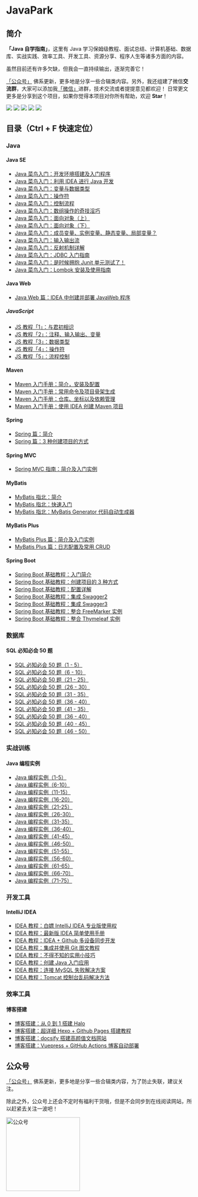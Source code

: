 # JavaPark
## 简介
**「Java 自学指南」**，这里有 Java 学习保姆级教程、面试总结、计算机基础、数据库、实战实践、效率工具、开发工具、资源分享、程序人生等诸多方面的内容。

虽然目前还有许多欠缺，但我会一直持续输出，逐渐完善它！

[「公众号」](https://cdn.jsdelivr.net/gh/cunyu1943/cunyu1943@main/imgs/wepublic.gif) 佛系更新，更多地是分享一些合辑类内容。另外，我还组建了微信**交流群**，大家可以添加我[「微信」](https://cdn.jsdelivr.net/gh/cunyu1943/cunyu1943@main/imgs/wechat.gif)进群，技术交流或者提提意见都欢迎！
日常更文更多是分享到这个项目，如果你觉得本项目对你所有帮助，欢迎 **Star**！

[![](https://img.shields.io/badge/%E5%85%AC%E4%BC%97%E5%8F%B7-%E6%9D%91%E9%9B%A8%E9%81%A5-brightgreen)](https://cdn.jsdelivr.net/gh/cunyu1943/cunyu1943@main/imgs/wepublic.gif)
[![](https://img.shields.io/badge/wechat-%E5%BE%AE%E4%BF%A1%E7%BE%A4-blueviolet)](https://cdn.jsdelivr.net/gh/cunyu1943/cunyu1943@main/imgs/wechat.gif)
[![](https://img.shields.io/badge/zhihu-%E7%9F%A5%E4%B9%8E-informational)](https://www.zhihu.com/people/cunyu1943)
[![](https://img.shields.io/badge/csdn-CSDN-red)](https://cunyu1943.blog.csdn.net)
[![](https://img.shields.io/badge/juejin-%E6%8E%98%E9%87%91-blue)](https://juejin.cn/user/747323637904519)

## 目录（Ctrl + F 快速定位）

### Java
#### Java SE
- [Java 菜鸟入门：开发环境搭建及入门程序](docs/java/java-se/jdk-install-and-hello-world.md)
- [Java 菜鸟入门：利用 IDEA 进行 Java 开发](/docs/java/java-se/learn-java-with-idea.md)
- [Java 菜鸟入门：变量与数据类型](docs/java/java-se/variable-and-datatype.md)
- [Java 菜鸟入门：操作符](docs/java/java-se/operator.md)
- [Java 菜鸟入门：控制流程](docs/java/java-se/control-process.md)
- [Java 菜鸟入门：数组操作的奇技淫巧](docs/java/java-se/how-to-operate-array.md)
- [Java 菜鸟入门：面向对象（上）](docs/java/java-se/oop-1.md)
- [Java 菜鸟入门：面向对象（下）](docs/java/java-se/oop-2.md)
- [Java 菜鸟入门：成员变量、实例变量、静态变量、局部变量？](docs/java/java-se/all-kinds-of-variable.md)
- [Java 菜鸟入门：输入输出流](docs/java/java-se/in-out-stream.md)
- [Java 菜鸟入门：反射机制详解](docs/java/java-se/reflection.md)
- [Java 菜鸟入门：JDBC 入门指南](docs/java/java-se/jdbc-introduction.md)
- [Java 菜鸟入门：是时候拥抱 Junit 单元测试了！](docs/java/java-se/test-with-junit.md)
- [Java 菜鸟入门：Lombok 安装及使用指南](docs/java/java-se/lombok-install-and-usage.md)
#### Java Web
- [Java Web 篇：IDEA 中创建并部署 JavaWeb 程序](docs/java/java-web/create-deploy-javaweb-with-idea.md)
##### JavaScript
- [JS 教程「1」：与君初相识](docs/java/java-web/js/introduction.md)
- [JS 教程「2」：注释、输入输出、变量](docs/java/java-web/js/annotation-inout-variable.md)
- [JS 教程「3」：数据类型](docs/java/java-web/js/datatype.md)
- [JS 教程「4」：操作符](docs/java/java-web/js/operator.md)
- [JS 教程「5」：流程控制](docs/java/java-web/js/process-control.md)
#### Maven
- [Maven 入门手册：简介，安装及配置](docs/java/maven/maven-intro-install.md)
- [Maven 入门手册：常用命令及项目骨架生成](docs/java/maven/maven-command-skeleton.md)
- [Maven 入门手册：仓库、坐标以及依赖管理](docs/java/maven/maven-warehouse-dependency.md)
- [Maven 入门手册：使用 IDEA 创建 Maven 项目](docs/java/maven/maven-project-with-idea.md)

#### Spring
- [Spring 篇：简介](/docs/java/spring/spring-intro.md)
- [Spring 篇：3 种创建项目的方式](docs/java/spring/the-methods-to-create-spring-project.md)
#### Spring MVC
- [Spring MVC 指南：简介及入门实例](docs/java/spring-mvc/intro-and-quick-start.md)

#### MyBatis
- [MyBatis 指北：简介](docs/java/mybatis/introduction.md)
- [MyBatis 指北：快速入门](docs/java/mybatis/quick-start.md)
- [MyBatis 指北：MyBatis Generator 代码自动生成器](docs/java/mybatis/mybatis-generator.md)
#### MyBatis Plus
- [MyBatis Plus 篇：简介及入门实例](docs/java/mybatis-plus/intro-and-quick-start.md)
- [MyBatis Plus 篇：日志配置及常用 CRUD](docs/java/mybatis-plus/log-and-common-crud.md)
#### Spring Boot
- [Spring Boot 基础教程：入门简介](docs/java/spring-boot/introduction.md)
- [Spring Boot 基础教程：创建项目的 3 种方式](docs/java/spring-boot/the-methods-to-create-springboot-project.md)
- [Spring Boot 基础教程：配置详解](docs/java/spring-boot/configuration.md)
- [Spring Boot 基础教程：集成 Swagger2](docs/java/spring-boot/integrated-swagger2.md)
- [Spring Boot 基础教程：集成 Swagger3](docs/java/spring-boot/integrated-swagger3.md)
- [Spring Boot 基础教程：整合 FreeMarker 实例](docs/java/spring-boot/integrated-freemarker.md)
- [Spring Boot 基础教程：整合 Thymeleaf 实例](docs/java/spring-boot/integrated-thymeleaf.md)

### 数据库
#### SQL 必知必会 50 题
- [SQL 必知必会 50 题（1 - 5）](docs/database/sql-in-10min/1-5.md)
- [SQL 必知必会 50 题（6 - 10）](docs/database/sql-in-10min/6-10.md)
- [SQL 必知必会 50 题（21 - 25）](docs/database/sql-in-10min/11-15.md)
- [SQL 必知必会 50 题（26 - 30）](docs/database/sql-in-10min/16-20.md)
- [SQL 必知必会 50 题（31 - 35）](docs/database/sql-in-10min/21-25.md)
- [SQL 必知必会 50 题（36 - 40）](docs/database/sql-in-10min/26-30.md)
- [SQL 必知必会 50 题（41 - 35）](docs/database/sql-in-10min/31-35.md)
- [SQL 必知必会 50 题（36 - 40）](docs/database/sql-in-10min/36-40.md)
- [SQL 必知必会 50 题（40 - 45）](docs/database/sql-in-10min/41-45.md)
- [SQL 必知必会 50 题（46 - 50）](docs/database/sql-in-10min/46-50.md)

### 实战训练
#### Java 编程实例
- [Java 编程实例（1-5）](docs/practical-training-camp/java-instance/1-5.md)
- [Java 编程实例（6-10）](docs/practical-training-camp/java-instance/6-10.md)
- [Java 编程实例（11-15）](docs/practical-training-camp/java-instance/11-15.md)
- [Java 编程实例（16-20）](docs/practical-training-camp/java-instance/16-20.md)
- [Java 编程实例（21-25）](docs/practical-training-camp/java-instance/21-25.md)
- [Java 编程实例（26-30）](docs/practical-training-camp/java-instance/26-30.md)
- [Java 编程实例（31-35）](docs/practical-training-camp/java-instance/31-35.md)
- [Java 编程实例（36-40）](docs/practical-training-camp/java-instance/36-40.md)
- [Java 编程实例（41-45）](docs/practical-training-camp/java-instance/41-45.md)
- [Java 编程实例（46-50）](docs/practical-training-camp/java-instance/46-50.md)
- [Java 编程实例（51-55）](docs/practical-training-camp/java-instance/51-55.md)
- [Java 编程实例（56-60）](docs/practical-training-camp/java-instance/56-60.md)
- [Java 编程实例（61-65）](docs/practical-training-camp/java-instance/61-65.md)
- [Java 编程实例（66-70）](docs/practical-training-camp/java-instance/66-70.md)
- [Java 编程实例（71-75）](docs/practical-training-camp/java-instance/71-75.md)
### 开发工具
#### IntelliJ IDEA
- [IDEA 教程：白嫖 IntelliJ IDEA 专业版使用权](docs/dev-tools/idea/idea-pro-with-student-email.md)
- [IDEA 教程：最新版 IDEA 简单使用手册](docs/dev-tools/idea/idea-guide.md)
- [IDEA 教程：IDEA + Github 多设备同步开发](docs/dev-tools/idea/idea-with-github.md)
- [IDEA 教程：集成并使用 Git 图文教程](docs/dev-tools/idea/idea-integrate-with-git.md)
- [IDEA 教程：不得不知的实用小技巧](docs/dev-tools/idea/idea-tips.md)
- [IDEA 教程：创建 Java 入门应用](docs/dev-tools/idea/java-quick-start-with-idea.md)
- [IDEA 教程：连接 MySQL 失败解决方案](docs/dev-tools/idea/connect-mysql-fail.md)
- [IDEA 教程：Tomcat 控制台乱码解决方法](docs/dev-tools/idea/tomcat-console-error-code.md)
### 效率工具
#### 博客搭建
- [博客搭建：从 0 到 1 搭建 Halo](docs/efficiency/blog/halo.md)
- [博客搭建：超详细 Hexo + Github Pages 搭建教程](docs/efficiency/blog/hexo.md)
- [博客搭建：docsify 搭建高颜值文档网站](docs/efficiency/blog/docsify.md)
- [博客搭建：Vuepress + GitHub Actions 博客自动部署](docs/efficiency/blog/vuepress-github-action.md)
## 公众号
[「公众号」](https://cdn.jsdelivr.net/gh/cunyu1943/cunyu1943@main/imgs/wepublic.gif) 佛系更新，更多地是分享一些合辑类内容，为了防止失联，建议关注。

除此之外，公众号上还会不定时有福利干货哦，但是不会同步到在线阅读网站，所以赶紧去关注一波吧！

<img src="https://cdn.jsdelivr.net/gh/cunyu1943/cunyu1943@main/imgs/wepublic.gif" width="200" alt="公众号" />

